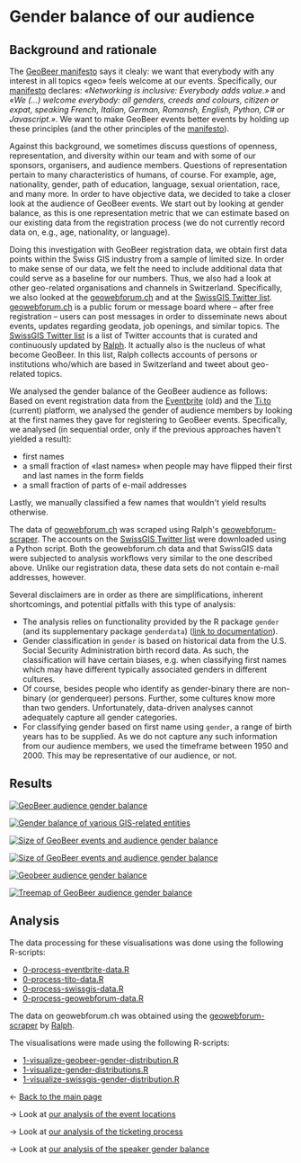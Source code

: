 # Gender balance of our audience

## Background and rationale
The [GeoBeer manifesto](http://geobeer.ch/manifesto.html) says it clealy: we want that everybody with any interest in all topics &laquo;geo&raquo; feels welcome at our events. Specifically, our [manifesto](http://geobeer.ch/manifesto.html) declares: *&laquo;Networking is inclusive: Everybody adds value.&raquo;* and *&laquo;We (...) welcome everybody: all genders, creeds and colours, citizen or expat, speaking French, Italian, German, Romansh, English, Python, C# or Javascript.&raquo;*. We want to make GeoBeer events better events by holding up these principles (and the other principles of the [manifesto](http://geobeer.ch/manifesto.html)). 

Against this background, we sometimes discuss questions of openness, representation, and diversity within our team and with some of our sponsors, organisers, and audience members. Questions of representation pertain to many characteristics of humans, of course. For example, age, nationality, gender, path of education, language, sexual orientation, race, and many more. In order to have objective data, we decided to take a closer look at the audience of GeoBeer events. We start out by looking at gender balance, as this is one representation metric that we can estimate based on our existing data from the registration process (we do not currently record data on, e.g., age, nationality, or language).

Doing this investigation with GeoBeer registration data, we obtain first data points within the Swiss GIS industry from a sample of limited size. In order to make sense of our data, we felt the need to include additional data that could serve as a baseline for our numbers. Thus, we also had a look at other geo-related organisations and channels in Switzerland. Specifically, we also looked at the [geowebforum.ch](https://www.geowebforum.ch) and at the [SwissGIS Twitter list](https://twitter.com/rastrau/lists/swissgis). [geowebforum.ch](https://www.geowebforum.ch) is a public forum or message board where &ndash; after free registration &ndash; users can post messages in order to disseminate news about events, updates regarding geodata, job openings, and similar topics. The [SwissGIS Twitter list](https://twitter.com/rastrau/lists/swissgis) is a list of Twitter accounts that is curated and continuously updated by [Ralph](https://twitter.com/rastrau). It actually also is the nucleus of what become GeoBeer. In this list, Ralph collects accounts of persons or institutions who/which are based in Switzerland and tweet about geo-related topics.

We analysed the gender balance of the GeoBeer audience as follows: Based on event registration data from the [Eventbrite](http://www.eventbrite.com) (old) and the [Ti.to](http://ti.to) (current) platform, we analysed the gender of audience members by looking at the first names they gave for registering to GeoBeer events. Specifically, we analysed (in sequential order, only if the previous approaches haven't yielded a result): 

- first names 
- a small fraction of &laquo;last names&raquo; when people may have flipped their first and last names in the form fields 
- a small fraction of parts of e-mail addresses

Lastly, we manually classified a few names that wouldn't yield results otherwise.

The data of [geowebforum.ch](https://www.geowebforum.ch) was scraped using Ralph's [geowebforum-scraper](https://github.com/rastrau/geowebforum-scraper). The accounts on the [SwissGIS Twitter list](https://twitter.com/rastrau/lists/swissgis) were downloaded using a Python script. Both the geowebforum.ch data and that SwissGIS data were subjected to analysis workflows very similar to the one described above. Unlike our registration data, these data sets do not contain e-mail addresses, however.

Several disclaimers are in order as there are simplifications, inherent shortcomings, and potential pitfalls with this type of analysis:

- The analysis relies on functionality provided by the R package `gender` (and its supplementary package `genderdata`) ([link to documentation](https://cran.r-project.org/web/packages/gender)). 
- Gender classification in `gender` is based on historical data from the U.S. Social Security Administration birth record data. As such, the classification will have certain biases, e.g. when classifying first names which may have different typically associated genders in different cultures.
- Of course, besides people who identify as gender-binary there are non-binary (or genderqueer) persons. Further, some cultures know more than two genders. Unfortunately, data-driven analyses cannot adequately capture all gender categories.
- For classifying gender based on first name using `gender`, a range of birth years has to be supplied. As we do not capture any such information from our audience members, we used the timeframe between 1950 and 2000. This may be representative of our audience, or not.

## Results

[![GeoBeer audience gender balance](https://raw.githubusercontent.com/GeoBeer/geobeer-analytics/master/Results/GeoBeer-gender-balance--relative--per-event.png)](https://raw.githubusercontent.com/GeoBeer/geobeer-analytics/master/Results/GeoBeer-gender-balance--relative--per-event.png)

[![Gender balance of various GIS-related entities](https://raw.githubusercontent.com/GeoBeer/geobeer-analytics/master/Results/Gender-balances--relative.png)](https://raw.githubusercontent.com/GeoBeer/geobeer-analytics/master/Results/Gender-balances--relative.png)

[![Size of GeoBeer events and audience gender balance](https://raw.githubusercontent.com/GeoBeer/geobeer-analytics/master/Results/GeoBeer-gender-balance--absolute--per-event.png)](https://raw.githubusercontent.com/GeoBeer/geobeer-analytics/master/Results/GeoBeer-gender-balance--absolute--per-event.png)

[![Size of GeoBeer events and audience gender balance](https://raw.githubusercontent.com/GeoBeer/geobeer-analytics/master/Results/GeoBeer-gender-balance-vs-size--per-event.png)](https://raw.githubusercontent.com/GeoBeer/geobeer-analytics/master/Results/GeoBeer-gender-balance-vs-size--per-event.png)

[![Geobeer audience gender balance](https://raw.githubusercontent.com/GeoBeer/geobeer-analytics/master/Results/GeoBeer-gender-balance--relative--left-right--per-event.png)](https://raw.githubusercontent.com/GeoBeer/geobeer-analytics/master/Results/GeoBeer-gender-balance--relative--left-right--per-event.png)

[![Treemap of GeoBeer audience gender balance](https://raw.githubusercontent.com/GeoBeer/geobeer-analytics/master/Results/GeoBeer-gender-balance--per-event--treemap.png)](https://raw.githubusercontent.com/GeoBeer/geobeer-analytics/master/Results/GeoBeer-gender-balance--per-event--treemap.png)

## Analysis
The data processing for these visualisations was done using the following R-scripts:
- [0-process-eventbrite-data.R](https://github.com/GeoBeer/geobeer-analytics/blob/master/0-process-eventbrite-data.R)
- [0-process-tito-data.R](https://github.com/GeoBeer/geobeer-analytics/blob/master/0-process-tito-data.R)
- [0-process-swissgis-data.R](https://github.com/GeoBeer/geobeer-analytics/blob/master/0-process-swissgis-data.R)
- [0-process-geowebforum-data.R](https://github.com/GeoBeer/geobeer-analytics/blob/master/0-process-geowebforum-data.R)

The data on geowebforum.ch was obtained using the [geowebforum-scraper](https://github.com/rastrau/geowebforum-scraper) by [Ralph](https://www.twitter.com/rastrau).

The visualisations were made using the following R-scripts:

- [1-visualize-geobeer-gender-distribution.R](https://github.com/GeoBeer/geobeer-analytics/blob/master/1-visualize-geobeer-gender-distribution.R)
- [1-visualize-gender-distributions.R](https://github.com/GeoBeer/geobeer-analytics/blob/master/1-visualize-gender-distributions.R)
- [1-visualize-swissgis-gender-distribution.R](https://github.com/GeoBeer/geobeer-analytics/blob/master/1-visualize-swissgis-gender-distribution.R)

&larr; [Back to the main page](index.md)

&rarr; Look at [our analysis of the event locations](locations.md)

&rarr; Look at [our analysis of the ticketing process](ticketing.md)

&rarr; Look at [our analysis of the speaker gender balance](gender-balance-speakers.md)

